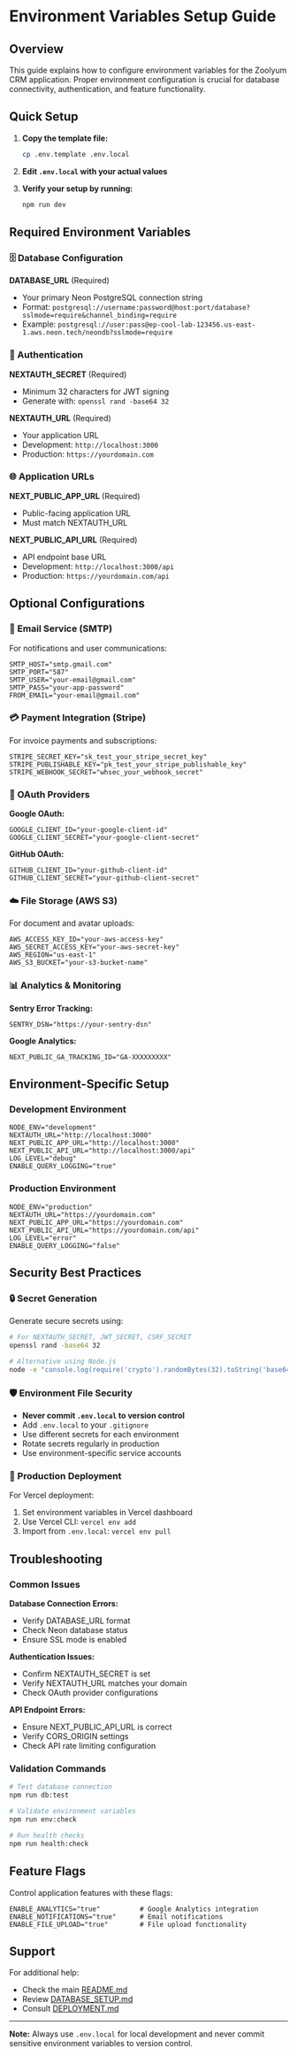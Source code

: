 # Environment Variables Setup Guide

## Overview

This guide explains how to configure environment variables for the Zoolyum CRM application. Proper environment configuration is crucial for database connectivity, authentication, and feature functionality.

## Quick Setup

1. **Copy the template file:**
   ```bash
   cp .env.template .env.local
   ```

2. **Edit `.env.local` with your actual values**

3. **Verify your setup by running:**
   ```bash
   npm run dev
   ```

## Required Environment Variables

### 🗄️ Database Configuration

**DATABASE_URL** (Required)
- Your primary Neon PostgreSQL connection string
- Format: `postgresql://username:password@host:port/database?sslmode=require&channel_binding=require`
- Example: `postgresql://user:pass@ep-cool-lab-123456.us-east-1.aws.neon.tech/neondb?sslmode=require`

### 🔐 Authentication

**NEXTAUTH_SECRET** (Required)
- Minimum 32 characters for JWT signing
- Generate with: `openssl rand -base64 32`

**NEXTAUTH_URL** (Required)
- Your application URL
- Development: `http://localhost:3000`
- Production: `https://yourdomain.com`

### 🌐 Application URLs

**NEXT_PUBLIC_APP_URL** (Required)
- Public-facing application URL
- Must match NEXTAUTH_URL

**NEXT_PUBLIC_API_URL** (Required)
- API endpoint base URL
- Development: `http://localhost:3000/api`
- Production: `https://yourdomain.com/api`

## Optional Configurations

### 📧 Email Service (SMTP)

For notifications and user communications:

```env
SMTP_HOST="smtp.gmail.com"
SMTP_PORT="587"
SMTP_USER="your-email@gmail.com"
SMTP_PASS="your-app-password"
FROM_EMAIL="your-email@gmail.com"
```

### 💳 Payment Integration (Stripe)

For invoice payments and subscriptions:

```env
STRIPE_SECRET_KEY="sk_test_your_stripe_secret_key"
STRIPE_PUBLISHABLE_KEY="pk_test_your_stripe_publishable_key"
STRIPE_WEBHOOK_SECRET="whsec_your_webhook_secret"
```

### 🔑 OAuth Providers

**Google OAuth:**
```env
GOOGLE_CLIENT_ID="your-google-client-id"
GOOGLE_CLIENT_SECRET="your-google-client-secret"
```

**GitHub OAuth:**
```env
GITHUB_CLIENT_ID="your-github-client-id"
GITHUB_CLIENT_SECRET="your-github-client-secret"
```

### ☁️ File Storage (AWS S3)

For document and avatar uploads:

```env
AWS_ACCESS_KEY_ID="your-aws-access-key"
AWS_SECRET_ACCESS_KEY="your-aws-secret-key"
AWS_REGION="us-east-1"
AWS_S3_BUCKET="your-s3-bucket-name"
```

### 📊 Analytics & Monitoring

**Sentry Error Tracking:**
```env
SENTRY_DSN="https://your-sentry-dsn"
```

**Google Analytics:**
```env
NEXT_PUBLIC_GA_TRACKING_ID="GA-XXXXXXXXX"
```

## Environment-Specific Setup

### Development Environment

```env
NODE_ENV="development"
NEXTAUTH_URL="http://localhost:3000"
NEXT_PUBLIC_APP_URL="http://localhost:3000"
NEXT_PUBLIC_API_URL="http://localhost:3000/api"
LOG_LEVEL="debug"
ENABLE_QUERY_LOGGING="true"
```

### Production Environment

```env
NODE_ENV="production"
NEXTAUTH_URL="https://yourdomain.com"
NEXT_PUBLIC_APP_URL="https://yourdomain.com"
NEXT_PUBLIC_API_URL="https://yourdomain.com/api"
LOG_LEVEL="error"
ENABLE_QUERY_LOGGING="false"
```

## Security Best Practices

### 🔒 Secret Generation

Generate secure secrets using:

```bash
# For NEXTAUTH_SECRET, JWT_SECRET, CSRF_SECRET
openssl rand -base64 32

# Alternative using Node.js
node -e "console.log(require('crypto').randomBytes(32).toString('base64'))"
```

### 🛡️ Environment File Security

- **Never commit `.env.local` to version control**
- Add `.env.local` to your `.gitignore`
- Use different secrets for each environment
- Rotate secrets regularly in production
- Use environment-specific service accounts

### 🔐 Production Deployment

For Vercel deployment:

1. Set environment variables in Vercel dashboard
2. Use Vercel CLI: `vercel env add`
3. Import from `.env.local`: `vercel env pull`

## Troubleshooting

### Common Issues

**Database Connection Errors:**
- Verify DATABASE_URL format
- Check Neon database status
- Ensure SSL mode is enabled

**Authentication Issues:**
- Confirm NEXTAUTH_SECRET is set
- Verify NEXTAUTH_URL matches your domain
- Check OAuth provider configurations

**API Endpoint Errors:**
- Ensure NEXT_PUBLIC_API_URL is correct
- Verify CORS_ORIGIN settings
- Check API rate limiting configuration

### Validation Commands

```bash
# Test database connection
npm run db:test

# Validate environment variables
npm run env:check

# Run health checks
npm run health:check
```

## Feature Flags

Control application features with these flags:

```env
ENABLE_ANALYTICS="true"          # Google Analytics integration
ENABLE_NOTIFICATIONS="true"      # Email notifications
ENABLE_FILE_UPLOAD="true"        # File upload functionality
```

## Support

For additional help:
- Check the main [README.md](./README.md)
- Review [DATABASE_SETUP.md](./DATABASE_SETUP.md)
- Consult [DEPLOYMENT.md](./DEPLOYMENT.md)

---

**Note:** Always use `.env.local` for local development and never commit sensitive environment variables to version control.
